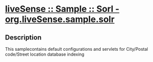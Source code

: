 # [liveSense :: Sample :: Sorl - org.liveSense.sample.solr](http://github.com/liveSense/org.liveSense.sample.solr)

## Description
This samplecontains default configurations and servlets for City/Postal code/Street location database indexing
